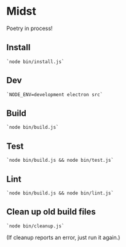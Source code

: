 # Midst
Poetry in process!

## Install
    `node bin/install.js`

## Dev
    `NODE_ENV=development electron src`

## Build
    `node bin/build.js`

## Test
    `node bin/build.js && node bin/test.js`

## Lint
    `node bin/build.js && node bin/lint.js`

## Clean up old build files
    `node bin/cleanup.js`

(If cleanup reports an error, just run it again.)
